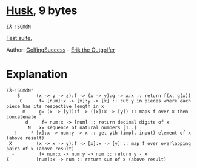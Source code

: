# [Husk](https://github.com/barbuz/Husk), 9 bytes

    ΣẊ-!SCṁdN

[Test suite.](https://tio.run/##yygtzv6vkPuoqfH/ucUPd3XpKgY7P9zZmOL3////aEMdIx1jHRMdUx0zHXMdCx1LHUODWAA)

Author: [GolfingSuccess](https://github.com/GolfingSuccess) - [Erik the Outgolfer](https://chat.stackexchange.com/users/80316/erik-the-outgolfer)

# Explanation

    ΣẊ-!SCṁdN⁰
        S      (x -> y -> z):f -> (x -> y):g -> x:x :: return f(x, g(x))
         C      f= [num]:x -> [x]:y -> [x] :: cut y in pieces where each piece has its respective length in x
          ṁ     g= (x -> [y]):f -> ([x]:x -> [y]) :: maps f over x then concatenate
           d     f= num:x -> [num] :: return decimal digits of x
            N   x= sequence of natural numbers [1..]
       !     ⁰ [x]:x -> num:y -> x :: get yth (impl. input) element of x (above result)
     Ẋ         (x -> x -> y):f -> [x]:x -> [y] :: map f over overlapping pairs of x (above result)
      -         f= num:x -> num:y -> num :: return y - x
    Σ          [num]:x -> num :: return sum of x (above result)
